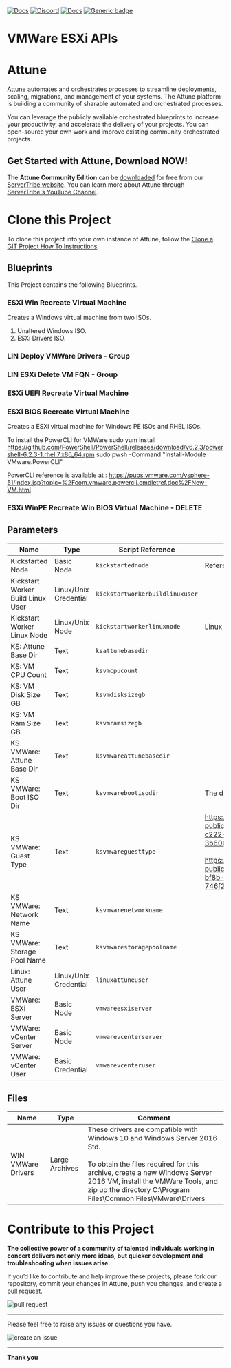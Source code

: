 



[![Docs](https://img.shields.io/badge/docs-latest-brightgreen.svg)](http://doc.servertribe.com)
[![Discord](https://img.shields.io/discord/844971127703994369)](http://discord.servertribe.com)
[![Docs](https://img.shields.io/badge/videos-watch-brightgreen.svg)](https://www.youtube.com/@servertribe)
[![Generic badge](https://img.shields.io/badge/download-latest-brightgreen.svg)](https://www.servertribe.com/community-edition/)

# VMWare ESXi APIs






# Attune

[Attune](https://www.servertribe.com/)
automates and orchestrates processes to streamline deployments, scaling,
migrations, and management of your systems. The Attune platform is building a
community of sharable automated and orchestrated processes.

You can leverage the publicly available orchestrated blueprints to increase
your productivity, and accelerate the delivery of your projects. You can
open-source your own work and improve existing community orchestrated projects.

## Get Started with Attune, Download NOW!

The **Attune Community Edition** can be
[downloaded](https://www.servertribe.com/comunity-edition/)
for free from our
[ServerTribe website](https://www.servertribe.com/comunity-edition/).
You can learn more about Attune through
[ServerTribe's YouTube Channel](https://www.youtube.com/@servertribe).







# Clone this Project

To clone this project into your own instance of Attune, follow the
[Clone a GIT Project How To Instructions](https://servertribe-attune.readthedocs.io/en/latest/howto/design_workspace/clone_project.html).




## Blueprints

This Project contains the following Blueprints.



### ESXi Win Recreate Virtual Machine

Creates a Windows virtual machine from two ISOs.
1. Unaltered Windows ISO.
2. ESXi Drivers ISO.

### LIN Deploy VMWare Drivers - Group


### LIN ESXi Delete VM FQN - Group


### ESXi UEFI Recreate Virtual Machine


### ESXi BIOS Recreate Virtual Machine

Creates a ESXi virtual machine for Windows PE ISOs and RHEL ISOs.

To install the PowerCLI for VMWare
sudo yum install https://github.com/PowerShell/PowerShell/releases/download/v6.2.3/powershell-6.2.3-1.rhel.7.x86_64.rpm
sudo pwsh -Command "Install-Module VMware.PowerCLI"

PowerCLI reference is available at : 
https://pubs.vmware.com/vsphere-51/index.jsp?topic=%2Fcom.vmware.powercli.cmdletref.doc%2FNew-VM.html

### ESXi WinPE Recreate Win BIOS Virtual Machine - DELETE





## Parameters


| Name | Type | Script Reference | Comment |
| ---- | ---- | ---------------- | ------- |
| Kickstarted Node | Basic Node | `kickstartednode` | Refers to the node being built |
| Kickstart Worker Build Linux User | Linux/Unix Credential | `kickstartworkerbuildlinuxuser` |  |
| Kickstart Worker Linux Node | Linux/Unix Node | `kickstartworkerlinuxnode` | Linux refers to both Linux and MacOS |
| KS: Attune Base Dir | Text | `ksattunebasedir` |  |
| KS: VM CPU Count | Text | `ksvmcpucount` |  |
| KS: VM Disk Size GB | Text | `ksvmdisksizegb` |  |
| KS: VM Ram Size GB | Text | `ksvmramsizegb` |  |
| KS VMWare: Attune Base Dir | Text | `ksvmwareattunebasedir` |  |
| KS VMWare: Boot ISO Dir | Text | `ksvmwarebootisodir` | The directory of where the kickstart ISOs are copied to. |
| KS VMWare: Guest Type | Text | `ksvmwareguesttype` | https://vdc-download.vmware.com/vmwb-repository/dcr-public/8946c1b6-2861-4c12-a45f-f14ae0d3b1b9/a5b8094c-c222-4307-9399-3b606a04af55/vim.vm.GuestOsDescriptor.GuestOsIdentifier.html<br><br>https://vdc-download.vmware.com/vmwb-repository/dcr-public/da47f910-60ac-438b-8b9b-6122f4d14524/16b7274a-bf8b-4b4c-a05e-746f2aa93c8c/doc/vim.vm.GuestOsDescriptor.GuestOsIdentifier.html |
| KS VMWare: Network Name | Text | `ksvmwarenetworkname` |  |
| KS VMWare: Storage Pool Name | Text | `ksvmwarestoragepoolname` |  |
| Linux: Attune User | Linux/Unix Credential | `linuxattuneuser` |  |
| VMWare: ESXi Server | Basic Node | `vmwareesxiserver` |  |
| VMWare: vCenter Server | Basic Node | `vmwarevcenterserver` |  |
| VMWare: vCenter User | Basic Credential | `vmwarevcenteruser` |  |




## Files

| Name | Type | Comment |
| ---- | ---- | ------- |
| WIN VMWare Drivers | Large Archives | These drivers are compatible with Windows 10 and Windows Server 2016 Std.<br><br>To obtain the files required for this archive, create a new Windows Server 2016 VM, install the VMWare Tools, and zip up the directory C:\Program Files\Common Files\VMware\Drivers |






# Contribute to this Project

**The collective power of a community of talented individuals working in
concert delivers not only more ideas, but quicker development and
troubleshooting when issues arise.**

If you’d like to contribute and help improve these projects, please fork our
repository, commit your changes in Attune, push you changes, and create a
pull request.

<img src="https://www.servertribe.com/wp-content/uploads/2023/02/Attune-pull-request-01.png" alt="pull request"/>

---

Please feel free to raise any issues or questions you have.

<img src="https://www.servertribe.com/wp-content/uploads/2023/02/Attune-get-help-02.png" alt="create an issue"/>


---

**Thank you**
